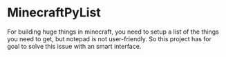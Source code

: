 # MinecraftPyList
For building huge things in minecraft, you need to setup a list of the things you need to get, but notepad is not user-friendly. So this project has for goal to solve this issue with an smart interface.
